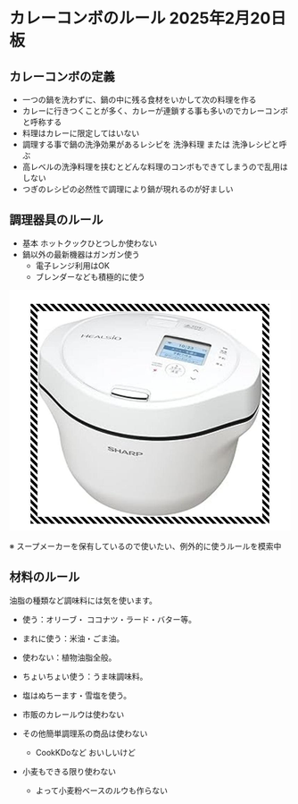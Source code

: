 # カレーコンボのルール 2025年2月20日板

## カレーコンボの定義

* 一つの鍋を洗わずに、鍋の中に残る食材をいかして次の料理を作る
* カレーに行きつくことが多く、カレーが連鎖する事も多いのでカレーコンボと呼称する
* 料理はカレーに限定してはいない
* 調理する事で鍋の洗浄効果があるレシピを 洗浄料理 または 洗浄レシピと呼ぶ
* 高レベルの洗浄料理を挟むとどんな料理のコンボもできてしまうので乱用はしない
* つぎのレシピの必然性で調理により鍋が現れるのが好ましい

## 調理器具のルール

* 基本 ホットクックひとつしか使わない
* 鍋以外の最新機器はガンガン使う
    * 電子レンジ利用はOK
    * ブレンダーなども積極的に使う

<img src="/images/hotcook.jpg" width ="800" heiht="684" alt="hotcook">

※ スープメーカーを保有しているので使いたい、例外的に使うルールを模索中

## 材料のルール

油脂の種類など調味料には気を使います。

* 使う：オリーブ・ ココナツ・ラード・バター等。
* まれに使う：米油・ごま油。
* 使わない：植物油脂全般。
* ちょいちょい使う：うま味調味料。
* 塩はぬちーます・雪塩を使う。

* 市販のカレールウは使わない
* その他簡単調理系の商品は使わない
    * CookKDoなど おいしいけど
* 小麦もできる限り使わない
    * よって小麦粉ベースのルウも作らない
